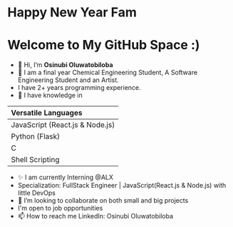 # Happy New Year Fam
# Welcome to My GitHub Space :)
- 👋 Hi, I’m **Osinubi Oluwatobiloba**
- 👀 I am a final year Chemical Engineering Student, A Software Engineering Student and an Artist.
- I have 2+ years programming experience.
- 🌱 I have knowledge in

| Versatile Languages |
| :------- |
| JavaScript (React.js & Node.js) |
| Python (Flask) |
| C |
| Shell Scripting |
- ✨ I am currently Interning @ALX 
- Specialization: FullStack Engineer | JavaScript(React.js & Node.js) with little DevOps
- 💞️ I’m looking to collaborate on both small and big projects
- I'm open to job opportunities
- 📫 How to reach me LinkedIn: Osinubi Oluwatobiloba

<!---
TobyMike-max/TobyMike-max is a ✨ special ✨ repository because its `README.md` (this file) appears on your GitHub profile.
You can click the Preview link to take a look at your changes.
--->
